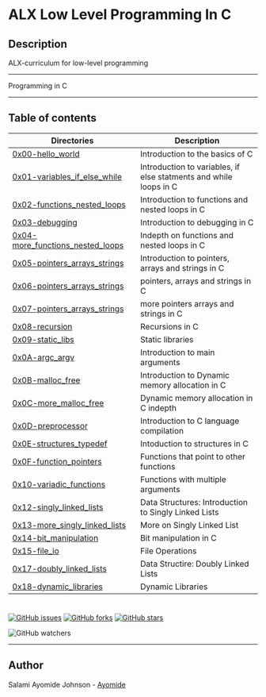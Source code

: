 # ALX Low Level Programming In C
## Description
ALX-curriculum for low-level programming

---

Programming in C

---

## Table of contents
Directories | Description
----------- | -----------
[0x00-hello_world](./0x00-hello_world) | Introduction to the basics of C
[0x01-variables_if_else_while](./0x01-variables_if_else_while) | Introduction to variables, if else statments and while loops in C
[0x02-functions_nested_loops](./0x02-functions_nested_loops) | Introduction to functions and nested loops in C
[0x03-debugging](./0x03-debugging) | Introduction to debugging in C
[0x04-more_functions_nested_loops](./0x04-more_functions_nested_loops) | Indepth on functions and nested loops in C
[0x05-pointers_arrays_strings](./0x05-pointers_arrays_strings) | Introduction to pointers, arrays and strings in C
[0x06-pointers_arrays_strings](./0x06-pointers_arrays_strings) | pointers, arrays and strings in C
[0x07-pointers_arrays_strings](./0x07-pointers_arrays_strings) | more pointers arrays and strings in C
[0x08-recursion](./0x08-recursion) | Recursions in C
[0x09-static_libs](./0x09-static_libraries) | Static libraries
[0x0A-argc_argv](./0x0A-argc_argv) | Introduction to main arguments
[0x0B-malloc_free](./0x0B-malloc_free) | Introduction to Dynamic memory allocation in C
[0x0C-more_malloc_free](./0x0C-more_malloc_free) | Dynamic memory allocation in C indepth
[0x0D-preprocessor](./0x0D-preprocessor) | Introduction to C language compilation
[0x0E-structures_typedef](./0x0E-structures_typedef) | Intoduction to structures in C
[0x0F-function_pointers](./0x0F-function_pointers) | Functions that point to other functions
[0x10-variadic_functions](./0x10-variadic_functions) | Functions with multiple arguments
[0x12-singly_linked_lists](./0x12-singly_linked_lists) | Data Structures: Introduction to Singly Linked Lists
[0x13-more_singly_linked_lists](./0x13-more_singly_linked_lists) | More on Singly Linked List
[0x14-bit_manipulation](./0x14-bit_manipulation) | Bit manipulation in C
[0x15-file_io](./0x15-file_io) | File Operations
[0x17-doubly_linked_lists](./0x17-doubly_linked_lists) | Data Structire: Doubly Linked Lists
[0x18-dynamic_libraries](./0x18-dynamic_libraries) | Dynamic Libraries

#

[![GitHub issues](https://img.shields.io/github/issues/Royalboe/alx-low_level_programming)](https://github.com/Royalboe/alx-low_level_programming/issues)  [![GitHub forks](https://img.shields.io/github/forks/Royalboe/alx-low_level_programming)](https://github.com/Royalboe/alx-low_level_programming/network)  [![GitHub stars](https://img.shields.io/github/stars/Royalboe/alx-low_level_programming)](https://github.com/Royalboe/alx-low_level_programming/stargazers)

![GitHub watchers](https://img.shields.io/github/watchers/Royalboe/alx-low_level_programming?style=social)



---

## Author
 Salami Ayomide Johnson - [Ayomide](https://github.com/Royalboe)

